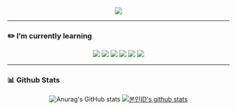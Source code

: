 <div align=center>
<img src="https://capsule-render.vercel.app/api?type=waving&color=auto&height=200&section=header&text=안녕하세요!-nl-FrontEnd%20Developer%20신유수입니다!&fontSize=45&fontColor=FFFFFF" />

<hr>
  
<h3 align=left>✏️ I’m currently learning</h3>
<img src="https://img.shields.io/badge/TypeScript-007ACC?style=for-the-badge&logo=typescript&logoColor=white&logoSize=amd">
<img src="https://img.shields.io/badge/javascript-F7DF1E?style=for-the-badge&logo=javascript&logoColor=black">
<img src="https://img.shields.io/badge/React.js-61DAFB?style=for-the-badge&logo=react&logoColor=white">
<img src="https://img.shields.io/badge/Vue.js-35495E?style=for-the-badge&logo=vuedotjs&logoColor=4FC08D">
<img src="https://img.shields.io/badge/HTML5-E34F26?&style=for-the-badge&logo=HTML5&logoColor=white">
<img src="https://img.shields.io/badge/CSS-239120?&style=for-the-badge&logo=css3&logoColor=white">

<hr>

<h3 align=left>📊 Github Stats</h3>

![Anurag's GitHub stats](https://github-readme-stats.vercel.app/api?username=tlsdbtn0507&show_icons=true&theme=radical&rank_icon=github)
[![본인ID's github stats](https://github-readme-stats.vercel.app/api/top-langs/?username=tlsdbtn0507&hide=JupitorNotebook,html,scss&layout=donut&show_icons=true&title_color=004386&icon_color=004386&theme=radical)](https://github.com/tlsdbtn0507&hide=JupitorNotebook,HTML,Python)
</div>
